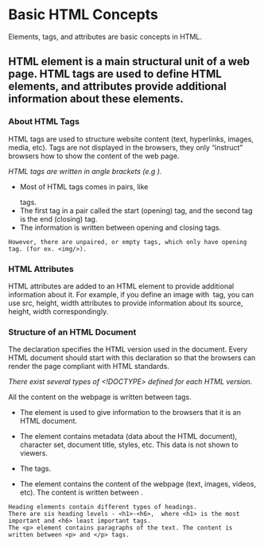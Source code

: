 # Basic HTML Concepts 

Elements, tags, and attributes are basic concepts in HTML.

## HTML element is a main structural unit of a web page. HTML tags are used to define HTML elements, and attributes provide additional information about these elements.

### About HTML Tags

HTML tags are used to structure website content (text, hyperlinks, images, media, etc). 
Tags are not displayed in the browsers, they only “instruct” browsers how to show the content of the web page.

*HTML tags are written in angle brackets (e.g <html>).*

- Most of HTML tags comes in pairs, like <p> </p> tags. 
- The first tag in a pair called the start (opening) tag, and the second tag is the end (closing) tag. 
- The information is written between opening and closing tags.

``` 
However, there are unpaired, or empty tags, which only have opening tag. (for ex. <img/>).
```


### HTML Attributes
HTML attributes are added to an HTML element to provide additional information about it. 
For example, if you define an image with <img/> tag, you can use src, height, width attributes to provide information about its source, height, width correspondingly.


### Structure of an HTML Document
The <!DOCTYPE html> declaration specifies the HTML version used in the document. 
Every HTML document should start with this declaration so that the browsers can render the page compliant with HTML standards.

*There exist several types of <!DOCTYPE> defined for each HTML version.*

All the content on the webpage is written between <html> </html> tags.
- The <html> element is used to give information to the browsers that it is an HTML document.

- The <head> element contains metadata (data about the HTML document), character set, document title, styles, etc. This data is not shown to viewers.

- The <title> displays the title of the website in the browser tab when the page is loaded. The title is written between <title> </title> tags.

- The <body> element contains the content of the webpage (text, images, videos, etc). The content is written between <body> </body>.

```
Heading elements contain different types of headings. 
There are six heading levels - <h1>-<h6>,  where <h1> is the most important and <h6> least important tags.
The <p> element contains paragraphs of the text. The content is written between <p> and </p> tags.
 ```
 
 
